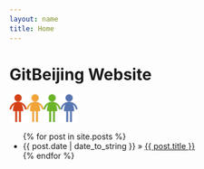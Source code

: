 ```yaml
---
layout: name
title: Home
---
```

  <h1>GitBeijing Website</h1>
<img class='inset right' src='images/people.png' title='GitBeijing' alt='GitBeijing Logo' width='120px' />
  <ul class="posts">
    {% for post in site.posts %}
      <li><span>{{ post.date | date_to_string }}</span> &raquo; <a href="{{ post.url }}">{{ post.title }}</a></li>
    {% endfor %}
  </ul>
